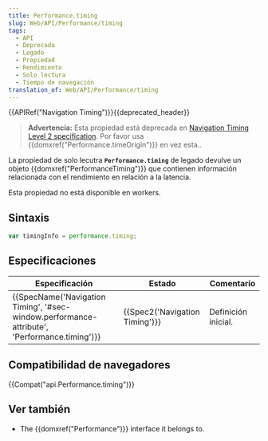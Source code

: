 ```yaml
---
title: Performance.timing
slug: Web/API/Performance/timing
tags:
  - API
  - Deprecada
  - Legado
  - Propiedad
  - Rendimiento
  - Solo lectura
  - Tiempo de navegación
translation_of: Web/API/Performance/timing
---
```

{{APIRef("Navigation Timing")}}{{deprecated_header}}

> **Advertencia:** Esta propiedad está deprecada en [Navigation Timing Level 2 specification](https://w3c.github.io/navigation-timing/#obsolete). Por favor usa {{domxref("Performance.timeOrigin")}} en vez esta..

La propiedad de solo lecutra **`Performance.timing`** de legado devulve un objeto {{domxref("PerformanceTiming")}} que contienen información relacionada con el rendimiento en relación a la latencia.

Esta propiedad no está disponible en workers.

## Sintaxis

```js
var timingInfo = performance.timing;
```

## Especificaciones

| Especificación                                                                                                               | Estado                                   | Comentario          |
| ---------------------------------------------------------------------------------------------------------------------------- | ---------------------------------------- | ------------------- |
| {{SpecName('Navigation Timing', '#sec-window.performance-attribute', 'Performance.timing')}} | {{Spec2('Navigation Timing')}} | Definición inicial. |

## Compatibilidad de navegadores

{{Compat("api.Performance.timing")}}

## Ver también

- The {{domxref("Performance")}} interface it belongs to.
